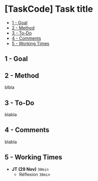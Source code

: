 # [TaskCode] Task title

<!-- toc orderedList:0 depthFrom:2 depthTo:4 -->

- [1 - Goal](#1-goal)
- [2 - Method](#2-method)
- [3 - To-Do](#3-to-do)
- [4 - Comments](#4-comments)
- [5 - Working Times](#5-working-times)

<!-- tocstop -->


## 1 - Goal


## 2 - Method
blbla

## 3 - To-Do
blabla

## 4 - Comments
blabla

## 5 - Working Times
- **JT (29 Nov)** <code>30min</code>
    - Réflexion <code>30min</code>
